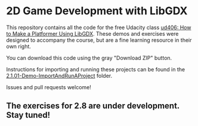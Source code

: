 # 2D Game Development with LibGDX

This repository contains all the code for the free Udacity class [ud406: How to Make a Platformer Using LibGDX](https://www.udacity.com/course/how-to-make-a-platformer-using-libgdx--ud406). These demos and exercises were designed to accompany the course, but are a fine learning resource in their own right.

You can download this code using the gray "Download ZIP" button.

Instructions for importing and running these projects can be found in the [2.1.01-Demo-ImportAndRunAProject](https://github.com/udacity/ud406/tree/master/2.1.01-Demo-ImportAndRunAProject) folder.

Issues and pull requests welcome!

## The exercises for 2.8 are under development. Stay tuned!
